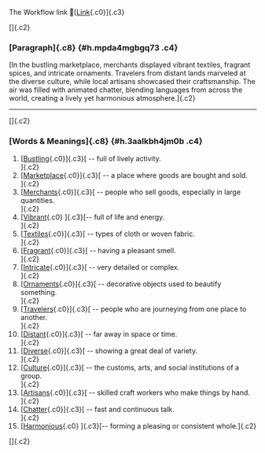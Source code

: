 The Workflow link
👏[[Link](https://www.google.com/url?q=http://www.google.com&sa=D&source=editors&ust=1760849906309356&usg=AOvVaw1Ip1iifJ4RzNS3mU_N0dZd){.c0}]{.c3}

[]{.c2}

### [Paragraph]{.c8} {#h.mpda4mgbgq73 .c4}

[In the bustling marketplace, merchants displayed vibrant textiles,
fragrant spices, and intricate ornaments. Travelers from distant lands
marveled at the diverse culture, while local artisans showcased their
craftsmanship. The air was filled with animated chatter, blending
languages from across the world, creating a lively yet harmonious
atmosphere.]{.c2}

------------------------------------------------------------------------

[]{.c2}

### [Words & Meanings]{.c8} {#h.3aalkbh4jm0b .c4}

1.  [[Bustling](https://www.google.com/url?q=http://www.google.com&sa=D&source=editors&ust=1760849906310426&usg=AOvVaw3oEO318AHreFc_eLgWnCpA){.c0}]{.c3}[ --
    full of lively activity.\
    ]{.c2}
2.  [[Marketplace](https://www.google.com/url?q=http://www.google.com&sa=D&source=editors&ust=1760849906310651&usg=AOvVaw3Tb5HrKdfNPxTFg-5HMk1H){.c0}]{.c3}[ --
    a place where goods are bought and sold.\
    ]{.c2}
3.  [[Merchants](https://www.google.com/url?q=http://www.google.com&sa=D&source=editors&ust=1760849906310851&usg=AOvVaw0pgeW5FcZ8Fdi8emn6GR2G){.c0}]{.c3}[ --
    people who sell goods, especially in large quantities.\
    ]{.c2}
4.  [[Vibrant](https://www.google.com/url?q=http://www.google.com&sa=D&source=editors&ust=1760849906311067&usg=AOvVaw1bcOplHsWhGMdheNg6aWYn){.c0}
    ]{.c3}[-- full of life and energy.\
    ]{.c2}
5.  [[Textiles](https://www.google.com/url?q=http://www.google.com&sa=D&source=editors&ust=1760849906311254&usg=AOvVaw2bCXeh8A0KIV0RMeU3aVho){.c0}]{.c3}[ --
    types of cloth or woven fabric.\
    ]{.c2}
6.  [[Fragrant](https://www.google.com/url?q=http://www.google.com&sa=D&source=editors&ust=1760849906311440&usg=AOvVaw0DEeiGtyPj_Bs0bOunUdsf){.c0}]{.c3}[ --
    having a pleasant smell.\
    ]{.c2}
7.  [[Intricate](https://www.google.com/url?q=http://www.google.com&sa=D&source=editors&ust=1760849906311629&usg=AOvVaw2fcBvjUySp1_GdOWEPtt18){.c0}]{.c3}[ --
    very detailed or complex.\
    ]{.c2}
8.  [[Ornaments](https://www.google.com/url?q=http://www.google.com&sa=D&source=editors&ust=1760849906311808&usg=AOvVaw3dJjQ5Vy4Jkg4_A0YSAsFs){.c0}]{.c3}[ --
    decorative objects used to beautify something.\
    ]{.c2}
9.  [[Travelers](https://www.google.com/url?q=http://www.google.com&sa=D&source=editors&ust=1760849906312016&usg=AOvVaw0WonsP8TUnztj_emx-6MdG){.c0}]{.c3}[ --
    people who are journeying from one place to another.\
    ]{.c2}
10. [[Distant](https://www.google.com/url?q=http://www.google.com&sa=D&source=editors&ust=1760849906312238&usg=AOvVaw3598_q7K1fw_NG_1PL8wdq){.c0}]{.c3}[ --
    far away in space or time.\
    ]{.c2}
11. [[Diverse](https://www.google.com/url?q=http://www.google.com&sa=D&source=editors&ust=1760849906312421&usg=AOvVaw3TjStMnBQxBSYU9dLqsI6J){.c0}]{.c3}[ --
    showing a great deal of variety.\
    ]{.c2}
12. [[Culture](https://www.google.com/url?q=http://www.google.com&sa=D&source=editors&ust=1760849906312602&usg=AOvVaw3FVCzbZKyNr9FeCxuuGLgS){.c0}]{.c3}[ --
    the customs, arts, and social institutions of a group.\
    ]{.c2}
13. [[Artisans](https://www.google.com/url?q=http://www.google.com&sa=D&source=editors&ust=1760849906312819&usg=AOvVaw3tILAgGlS8ynzkKJyd1kIT){.c0}]{.c3}[ --
    skilled craft workers who make things by hand.\
    ]{.c2}
14. [[Chatter](https://www.google.com/url?q=http://www.google.com&sa=D&source=editors&ust=1760849906313077&usg=AOvVaw2_xg0bOYdXba6XcU9L6NmR){.c0}]{.c3}[ --
    fast and continuous talk.\
    ]{.c2}
15. [[Harmonious](https://www.google.com/url?q=http://www.google.com&sa=D&source=editors&ust=1760849906313266&usg=AOvVaw0o9a1FHpCMpal6iMxcFwnp){.c0}
    ]{.c3}[-- forming a pleasing or consistent whole.]{.c2}

[]{.c2}

